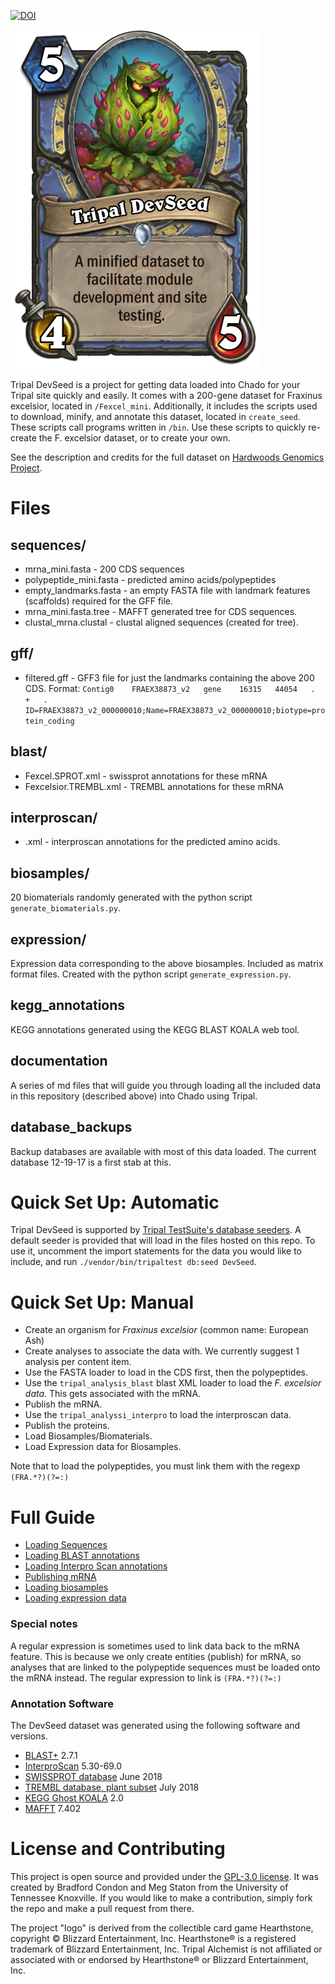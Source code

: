 [![DOI](https://zenodo.org/badge/107319541.svg)](https://zenodo.org/badge/latestdoi/107319541)


![Tripal DevSeed logo](/tripal_devseed.png)

Tripal DevSeed is a project for getting data loaded into Chado for your Tripal site quickly and easily.  It comes with a 200-gene dataset for Fraxinus excelsior, located in `/Fexcel_mini`.
Additionally, it includes the scripts used to download, minify, and annotate this dataset, located in `create_seed`.  These scripts call programs written in `/bin`.  Use these scripts to quickly re-create the F. excelsior dataset, or to create your own.

See the description and credits for the full dataset on [Hardwoods Genomics Project](https://hardwoodgenomics.org/organism/Fraxinus/excelsior).
# Files
## sequences/
* mrna_mini.fasta - 200 CDS sequences
* polypeptide_mini.fasta - predicted amino acids/polypeptides
* empty_landmarks.fasta - an empty FASTA file with landmark features (scaffolds) required for the GFF file.
* mrna_mini.fasta.tree - MAFFT generated tree for CDS sequences.
* clustal_mrna.clustal - clustal aligned sequences (created for tree).

## gff/

* filtered.gff - GFF3 file for just the landmarks containing the above 200 CDS.
Format:
`Contig0	FRAEX38873_v2	gene	16315	44054	.	+	.	ID=FRAEX38873_v2_000000010;Name=FRAEX38873_v2_000000010;biotype=protein_coding
`

## blast/
* Fexcel.SPROT.xml - swissprot annotations for these mRNA
* Fexcelsior.TREMBL.xml - TREMBL annotations for these mRNA

## interproscan/
* .xml - interproscan annotations for the predicted amino acids.

## biosamples/
20 biomaterials randomly generated with the python script `generate_biomaterials.py`.

## expression/
Expression data corresponding to the above biosamples.  Included as matrix format files.  Created with the python script `generate_expression.py`.

## kegg_annotations

KEGG annotations generated using the KEGG BLAST KOALA web tool.

## documentation

A series of md files that will guide you through loading all the included data in this repository (described above) into Chado using Tripal.

## database_backups

Backup databases are available with most of this data loaded.  The current database 12-19-17 is a first stab at this.


# Quick Set Up: Automatic
Tripal DevSeed is supported by [Tripal TestSuite's database seeders](https://github.com/statonlab/TripalTestSuite#database-seeders).  A default seeder is provided that will load in the files hosted on this repo.  To use it, uncomment the import statements for the data you would like to include, and run `./vendor/bin/tripaltest db:seed DevSeed`.

# Quick Set Up: Manual

* Create an organism for _Fraxinus excelsior_ (common name: European Ash)
* Create analyses to associate the data with.  We currently suggest 1 analysis per content item.
* Use the FASTA loader to load in the CDS first, then the polypeptides.
* Use the `tripal_analysis_blast` blast XML loader to load the _F. excelsior data_.  This gets associated with the mRNA.
* Publish the mRNA.
* Use the `tripal_analyssi_interpro` to load the interproscan data.
* Publish the proteins.
* Load Biosamples/Biomaterials.
* Load Expression data for Biosamples.

Note that to load the polypeptides, you must link them with the regexp  `(FRA.*?)(?=:)`

# Full Guide
* [Loading Sequences](/documentation/loading_FASTA.md)
* [Loading BLAST annotations](/documentation/loading_BLAST.md)
* [Loading Interpro Scan annotations](/documentation/loading_IPS.md)
* [Publishing mRNA](/documentation/publishing_mRNA.md)
* [Loading biosamples](/documentation/loading_biosamples.md)
* [Loading expression data](/documentation/loading_expression_data.md)

### Special notes

A regular expression is sometimes used to link data back to the mRNA feature.  This is because we only create entities (publish) for mRNA, so analyses that are linked to the polypeptide sequences must be loaded onto the mRNA instead. The regular expression to link is `(FRA.*?)(?=:)`

### Annotation Software 
The DevSeed dataset was generated using the following software and versions.

* [BLAST+](ftp://ftp.ncbi.nlm.nih.gov/blast/executables/blast+/LATEST/) 2.7.1
* [InterproScan](https://www.ebi.ac.uk/interpro/download.html) 5.30-69.0
* [SWISSPROT database](https://www.uniprot.org/statistics/Swiss-Prot) June 2018
* [TREMBL database, plant subset](https://www.uniprot.org/statistics/TrEMBL) July 2018
* [KEGG Ghost KOALA](https://www.kegg.jp/ghostkoala/) 2.0
* [MAFFT](https://mafft.cbrc.jp/alignment/software/) 7.402


# License and Contributing

This project is open source and provided under the [GPL-3.0 license](https://github.com/statonlab/tripal_alchemist/blob/master/LICENSE).  It was created by Bradford Condon and Meg Staton from the University of Tennessee Knoxville.  If you would like to make a contribution, simply fork the repo and make a pull request from there.

The project "logo" is derived from the collectible card game Hearthstone, copyright © Blizzard Entertainment, Inc. Hearthstone® is a registered trademark of Blizzard Entertainment, Inc. Tripal Alchemist is not affiliated or associated with or endorsed by Hearthstone® or Blizzard Entertainment, Inc.
